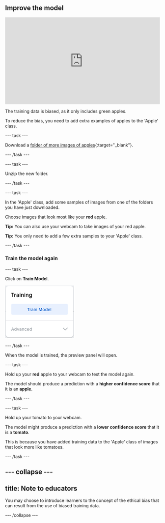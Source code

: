 ## Improve the model

<html>
  <div style="position: relative; overflow: hidden; padding-top: 56.25%;">
    <iframe style="position: absolute; top: 0; left: 0; right: 0; width: 100%; height: 100%; border: none;" src="https://www.youtube.com/embed/66bpBQrxSp4?rel=0&cc_load_policy=1" allowfullscreen allow="accelerometer; autoplay; clipboard-write; encrypted-media; gyroscope; picture-in-picture; web-share"></iframe>
  </div>
</html>

The training data is biased, as it only includes green apples.

To reduce the bias, you need to add extra examples of apples to the 'Apple' class.

--- task ---

Download a [folder of more images of apples](https://drive.google.com/drive/folders/1OIuoG7go72c7QririIpykJ4tW-arrtfA){:target="_blank"}.

--- /task ---

--- task ---

Unzip the new folder.

--- /task ---

--- task ---

In the 'Apple' class, add some samples of images from one of the folders you have just downloaded.

Choose images that look most like your **red** apple.

**Tip:** You can also use your webcam to take images of your red apple.

**Tip:** You only need to add a few extra samples to your 'Apple' class.

--- /task ---

### Train the model again

--- task ---

Click on **Train Model**.

![The 'Train Model' button.](images/train_model.png)

--- /task ---

When the model is trained, the preview panel will open.

--- task ---

Hold up your **red** apple to your webcam to test the model again.

The model should produce a prediction with a **higher confidence score** that it is an **apple**.
 
--- /task ---

--- task ---

Hold up your tomato to your webcam.

The model might produce a prediction with a **lower confidence score** that it is a **tomato**.

This is because you have added training data to the 'Apple' class of images that look more like tomatoes.

--- /task ---

--- collapse ---
---
title: Note to educators
---

You may choose to introduce learners to the concept of the ethical bias that can result from the use of biased training data.

--- /collapse ---
